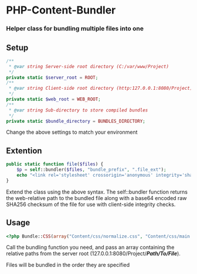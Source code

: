 # PHP-Content-Bundler
### Helper class for bundling multiple files into one

## Setup

```php
/**
 * @var string Server-side root directory (C:/var/www/Project)
 */
private static $server_root = ROOT;
/**
 * @var string Client-side root directory (http:127.0.0.1:8080/Project)
 */
private static $web_root = WEB_ROOT;
/**
 * @var string Sub-directory to store compiled bundles
 */
private static $bundle_directory = BUNDLES_DIRECTORY;
```

Change the above settings to match your environment

## Extention

```php
public static function file($files) {
    $p = self::bundler($files, "bundle_prefix", ".file_ext");
    echo "<link rel='stylesheet' crossorigin='anonymous' integrity='sha256-$p[SHA256]' href='$p[SRC]'>";
}
```

Extend the class using the above syntax. The self::bundler function returns the web-relative path to the bundled file along with a base64 encoded raw SHA256 checksum of the file for use with client-side integrity checks.

## Usage

```php
<?php Bundle::CSS(array("Content/css/normalize.css", "Content/css/main.css")); ?>
```
Call the bundling function you need, and pass an array containing the relative paths from the server root (127.0.0.1:8080/Project/**_Path/To/File_**).

Files will be bundled in the order they are specified
